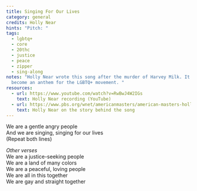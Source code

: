 ```yaml
---
title: Singing For Our Lives
category: general
credits: Holly Near
hints: "Pitch: "
tags:
  - lgbtq+
  - core
  - 20thc
  - justice
  - peace
  - zipper
  - sing-along
notes: "Holly Near wrote this song after the murder of Harvey Milk. It has
  become an anthem for the LGBTQ+ movement. "
resources:
  - url: https://www.youtube.com/watch?v=RwBwJ4W2IGs
    text: Holly Near recording (YouTube)
  - url: https://www.pbs.org/wnet/americanmasters/american-masters-holly-near-singing-for-our-lives-holly-near-on-the-story-behind-singing-for-our-lives/11051/
    text: Holly Near on the story behind the song
---
```

We are a gentle angry people\
And we are singing, singing for our lives\
(Repeat both lines)  

*Other verses*\
We are a justice-seeking people\
We are a land of many colors\
We are a peaceful, loving people\
We are all in this together\
We are gay and straight together
